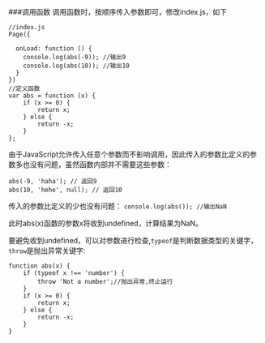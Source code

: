 ###调用函数
调用函数时，按顺序传入参数即可，修改index.js，如下
```
//index.js
Page({

  onLoad: function () {
    console.log(abs(-9)); //输出9
    console.log(abs(10)); //输出10
  }
})
//定义函数
var abs = function (x) {
    if (x >= 0) {
        return x;
    } else {
        return -x;
    }
};
```

由于JavaScript允许传入任意个参数而不影响调用，因此传入的参数比定义的参数多也没有问题，虽然函数内部并不需要这些参数：
```
abs(-9, 'haha'); // 返回9
abs(10, 'hehe', null); // 返回10
```
传入的参数比定义的少也没有问题：
```console.log(abs()); //输出NaN```

此时abs(x)函数的参数x将收到undefined，计算结果为NaN。

要避免收到undefined，可以对参数进行检查,`typeof`是判断数据类型的关键字，`throw`是抛出异常关键字:
```
function abs(x) {
    if (typeof x !== 'number') {
        throw 'Not a number';//抛出异常,终止运行
    }
    if (x >= 0) {
        return x;
    } else {
        return -x;
    }
}
```